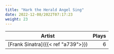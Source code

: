 ```yaml
---
title: "Hark the Herald Angel Sing"
date: 2022-12-08/2022T07:17:23
weight: 23
---
```




 Artist | Plays 
----- | -----:
[Frank Sinatra]({{< ref "a739">}}) | 6
